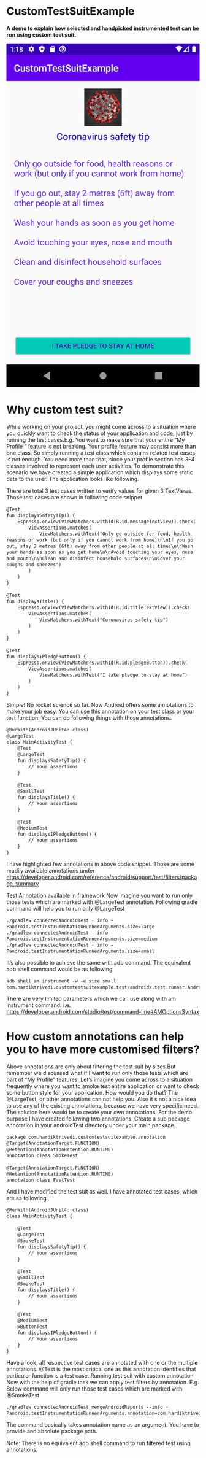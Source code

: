 # CustomTestSuitExample
**A demo to explain how selected and handpicked instrumented test can be run using custom test suit.**

![App Screenshot](/media/AppScreenshot.png)

# Why custom test suit?
While working on your project, you might come across to a situation where you quickly want to check the status of your application and code, just by running the test cases.E.g. You want to make sure that your entire “My Profile “ feature is not breaking. Your profile feature may consist more than one class. So simply running a test class which contains related test cases is not enough. You need more than that, since your profile section has 3–4 classes involved to represent each user activities.
To demonstrate this scenario we have created a simple application which displays some static data to the user. The application looks like following.

There are total 3 test cases written to verify values for given 3 TextViews. Those test cases are shown in following code snippet
```
@Test
fun displaysSafetyTip() {
    Espresso.onView(ViewMatchers.withId(R.id.messageTextView)).check(
        ViewAssertions.matches(
            ViewMatchers.withText("Only go outside for food, health reasons or work (but only if you cannot work from home)\n\nIf you go out, stay 2 metres (6ft) away from other people at all times\n\nWash your hands as soon as you get home\n\nAvoid touching your eyes, nose and mouth\n\nClean and disinfect household surfaces\n\nCover your coughs and sneezes")
        )
    )
}

@Test
fun displaysTitle() {
    Espresso.onView(ViewMatchers.withId(R.id.titleTextView)).check(
        ViewAssertions.matches(
            ViewMatchers.withText("Coronavirus safety tip")
        )
    )
}

@Test
fun displaysIPledgeButton() {
    Espresso.onView(ViewMatchers.withId(R.id.pledgeButton)).check(
        ViewAssertions.matches(
            ViewMatchers.withText("I take pledge to stay at home")
        )
    )
}
```
Simple! No rocket science so far. Now Android offers some annotations to make your job easy. You can use this annotation on your test class or your test function. You can do following things with those annotations.
```
@RunWith(AndroidJUnit4::class)
@LargeTest
class MainActivityTest {
    @Test
    @LargeTest
    fun displaysSafetyTip() {
        // Your assertions
    }

    @Test
    @SmallTest
    fun displaysTitle() {
        // Your assertions
    }

    @Test
    @MediumTest
    fun displaysIPledgeButton() {
        // Your assertions
    }
}
```
I have highlighted few annotations in above code snippet. Those are some readily available annotations under https://developer.android.com/reference/android/support/test/filters/package-summary

Test Annotation available in framework
Now imagine you want to run only those tests which are marked with @LargeTest annotation. Following gradle command will help you to run only @LargeTest
```
./gradlew connectedAndroidTest - info -Pandroid.testInstrumentationRunnerArguments.size=large
./gradlew connectedAndroidTest - info -Pandroid.testInstrumentationRunnerArguments.size=medium
./gradlew connectedAndroidTest - info -Pandroid.testInstrumentationRunnerArguments.size=small
```
It’s also possible to achieve the same with adb command. The equivalent adb shell command would be as following
```
adb shell am instrument -w -e size small com.hardiktrivedi.customtestsuitexample.test/androidx.test.runner.AndroidJUnitRunner
```

There are very limited parameters which we can use along with am instrument command. i.e. https://developer.android.com/studio/test/command-line#AMOptionsSyntax

# How custom annotations can help you to have more customised filters?
Above annotations are only about filtering the test suit by sizes.But remember we discussed what if I want to run only those tests which are part of “My Profile” features. Let’s imagine you come across to a situation frequently where you want to smoke test entire application or want to check some button style for your application. How would you do that? The @LargeTest, or other annotations can not help you. Also it s not a nice idea to use any of the existing annotations, because we have very specific need.
The solution here would be to create your own annotations. For the demo purpose I have created following two annotations. Create a sub package annotation in your androidTest directory under your main package.
```
package com.hardiktrivedi.customtestsuitexample.annotation
@Target(AnnotationTarget.FUNCTION)
@Retention(AnnotationRetention.RUNTIME)
annotation class SmokeTest

@Target(AnnotationTarget.FUNCTION)
@Retention(AnnotationRetention.RUNTIME)
annotation class FastTest
```

And I have modified the test suit as well. I have annotated test cases, which are as following.
```
@RunWith(AndroidJUnit4::class)
class MainActivityTest {

    @Test
    @LargeTest
    @SmokeTest
    fun displaysSafetyTip() {
        // Your assertions
    }

    @Test
    @SmallTest
    @SmokeTest
    fun displaysTitle() {
        // Your assertions
    }

    @Test
    @MediumTest
    @ButtonTest
    fun displaysIPledgeButton() {
        // Your assertions
    }
}
```
Have a look, all respective test cases are annotated with one or the multiple annotations. @Test is the most critical one as this annotation identifies that particular function is a test case.
Running test suit with custom annotation
Now with the help of gradle task we can apply test filters by annotation. E.g. Below command will only run those test cases which are marked with @SmokeTest
```
./gradlew connectedAndroidTest mergeAndroidReports --info -Pandroid.testInstrumentationRunnerArguments.annotation=com.hardiktrivedi.customtestsuitexample.annotation.SmokeTest
```
The command basically takes annotation name as an argument. You have to provide and absolute package path.

Note: There is no equivalent adb shell command to run filtered test using annotations.
